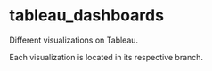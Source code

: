 # tableau_dashboards
Different visualizations on Tableau. 

Each visualization is located in its respective branch.
